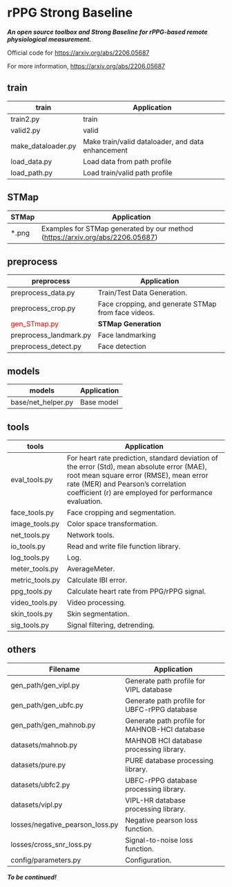 # rPPG Strong Baseline
***An open source toolbox and Strong Baseline for rPPG-based remote physiological measurement.***

Official code for https://arxiv.org/abs/2206.05687

For more information, https://arxiv.org/abs/2206.05687

## train 

|  train   | Application  |
|  ----  | ----  |
| train2.py          | train |
| valid2.py          | valid |
| make_dataloader.py | Make train/valid dataloader, and data enhancement |
| load_data.py | Load data from path profile |
| load_path.py | Load train/valid path profile |

## STMap

|  STMap   | Application  |
|  ----  | ----  |
| *.png              | Examples for STMap generated by our method (https://arxiv.org/abs/2206.05687) |

## preprocess

|  preprocess   | Application  |
|  ----  | ----  |
| preprocess_data.py  | Train/Test Data Generation. |
| preprocess_crop.py | Face cropping, and generate STMap from face videos. |
| <font color="red">gen_STmap.py</font> | **STMap Generation** |
| preprocess_landmark.py | Face landmarking |
| preprocess_detect.py   | Face detection |

## models

|  models   | Application  |
|  ----  | ----  |
|  base/net_helper.py      |    Base model   |

## tools

|  tools   | Application  |
|  ----  | ----  |
| eval_tools.py  | For heart rate prediction, standard deviation of the error (Std), mean absolute error (MAE), root mean square error (RMSE), mean error rate (MER) and Pearson’s correlation coefficient (r) are employed for performance evaluation. |
| face_tools.py  | Face cropping and segmentation. |
| image_tools.py | Color space transformation. |
| net_tools.py | Network tools. |
| io_tools.py    | Read and write file function library. |
| log_tools.py   | Log. |
| meter_tools.py | AverageMeter. |
| metric_tools.py | Calculate IBI error. |
| ppg_tools.py | Calculate heart rate from PPG/rPPG signal. |
| video_tools.py | Video processing. |
| skin_tools.py | Skin segmentation. |
| sig_tools.py  | Signal filtering, detrending. |

## others

|  Filename   | Application  |
|  ----  | ----  |
| gen_path/gen_vipl.py | Generate path profile for VIPL database |
| gen_path/gen_ubfc.py | Generate path profile for UBFC-rPPG database |
| gen_path/gen_mahnob.py | Generate path profile for MAHNOB-HCI database |
| datasets/mahnob.py | MAHNOB HCI database processing library. |
| datasets/pure.py   | PURE database processing library. |
| datasets/ubfc2.py  | UBFC-rPPG database processing library. |
| datasets/vipl.py   | VIPL-HR database processing library. |
| losses/negative_pearson_loss.py | Negative pearson loss function. |
| losses/cross_snr_loss.py | Signal-to-noise loss function. |
| config/parameters.py | Configuration. |


***To be continued!***
